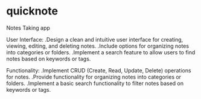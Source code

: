 # quicknote

Notes Taking app

User Interface:
.Design a clean and intuitive user interface for creating, viewing, editing, and deleting notes.
.Include options for organizing notes into categories or folders.
.Implement a search feature to allow users to find notes based on keywords or tags.



Functionality:
.Implement CRUD (Create, Read, Update, Delete) operations for notes.
.Provide functionality for organizing notes into categories or folders.
.Implement a basic search functionality to filter notes based on keywords or tags.
